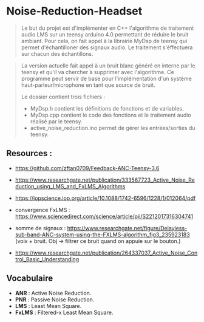 # Noise-Reduction-Headset
> Le but du projet est d'implémenter en C++ l'algorithme de traitement audio LMS sur un teensy arduino 4.0 permettant de réduire le bruit ambiant. Pour cela, on fait appel à la librairie MyDsp de teensy qui permet d'échantilloner des signaux audio. Le traitement s'éffectuera sur chacun des échantillons.

> La version actuelle fait appel à un bruit blanc généré en interne par le teensy et qu'il va chercher à supprimer avec l'algorithme. Ce programme peut servir de base pour l'implémentation d'un système haut-parleur/microphone en tant que source de bruit.
>
> Le dossier contient trois fichiers :
> - MyDsp.h contient les définitions de fonctions et de variables.
> - MyDsp.cpp contient le code des fonctions et le traitement audio réalisé par le teensy.
> - active_noise_reduction.ino permet de gérer les entrées/sorties du teensy.



## Resources : 

- https://github.com/zftan0709/Feedback-ANC-Teensy-3.6

- https://www.researchgate.net/publication/333567723_Active_Noise_Reduction_using_LMS_and_FxLMS_Algorithms

- https://iopscience.iop.org/article/10.1088/1742-6596/1228/1/012064/pdf

- convergence FxLMS : https://www.sciencedirect.com/science/article/pii/S2212017316304741

- somme de signaux : https://www.researchgate.net/figure/Delayless-sub-band-ANC-system-using-the-FXLMS-algorithm_fig3_235923183
  (voix + bruit. Obj -> filtrer ce bruit quand on appuie sur le bouton.)

- https://www.researchgate.net/publication/264337037_Active_Noise_Control_Basic_Understanding

## Vocabulaire

- **ANR** : Active Noise Reduction.
- **PNR** : Passive Noise Reduction.
- **LMS** : Least Mean Square.
- **FxLMS** : Filtered-x Least Mean Square.
